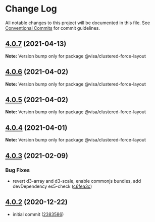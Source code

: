 # Change Log

All notable changes to this project will be documented in this file.
See [Conventional Commits](https://conventionalcommits.org) for commit guidelines.

## [4.0.7](https://github.com/visa/visa-chart-components/compare/@visa/clustered-force-layout@4.0.6...@visa/clustered-force-layout@4.0.7) (2021-04-13)

**Note:** Version bump only for package @visa/clustered-force-layout





## [4.0.6](https://github.com/visa/visa-chart-components/compare/@visa/clustered-force-layout@4.0.5...@visa/clustered-force-layout@4.0.6) (2021-04-02)

**Note:** Version bump only for package @visa/clustered-force-layout





## [4.0.5](https://github.com/visa/visa-chart-components/compare/@visa/clustered-force-layout@4.0.4...@visa/clustered-force-layout@4.0.5) (2021-04-02)

**Note:** Version bump only for package @visa/clustered-force-layout





## [4.0.4](https://github.com/visa/visa-chart-components/compare/@visa/clustered-force-layout@4.0.3...@visa/clustered-force-layout@4.0.4) (2021-04-01)

**Note:** Version bump only for package @visa/clustered-force-layout





## [4.0.3](https://github.com/visa/visa-chart-components/compare/@visa/clustered-force-layout@4.0.2...@visa/clustered-force-layout@4.0.3) (2021-02-09)


### Bug Fixes

* revert d3-array and d3-scale, enable commonjs bundles, add devDependency es5-check ([c6fea3c](https://github.com/visa/visa-chart-components/commit/c6fea3c601dfc4650b52996721ead03a1b363e2b))





## [4.0.2](https://github.com/visa/visa-chart-components/tree/%40visa/clustered-force-layout%404.0.2) (2020-12-22)

- initial commit ([2383586](https://github.com/visa/visa-chart-components/commit/238358698bb59b8f20f424eeedc7235f51e02037))
